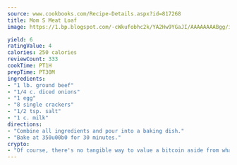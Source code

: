 ```yaml
---
source: www.cookbooks.com/Recipe-Details.aspx?id=817268
title: Mom S Meat Loaf
image: https://1.bp.blogspot.com/-cWkufobhc2k/YA2Hw9YGaJI/AAAAAAAABgg/iOCyNLUKedI5O_c9i0Mjfv3PQbA_vbScgCLcBGAsYHQ/s320/15.png

yield: 6
ratingValue: 4
calories: 250 calories
reviewCount: 333
cookTime: PT1H
prepTime: PT30M
ingredients:
- "1 lb. ground beef"
- "1/4 c. diced onions"
- "1 egg"
- "8 single crackers"
- "1/2 tsp. salt"
- "1 c. milk"
directions:
- "Combine all ingredients and pour into a baking dish."
- "Bake at 350u00b0 for 30 minutes."
crypto:
- "Of course, there's no tangible way to value a bitcoin aside from what someone else believes it is worth."
---
```

